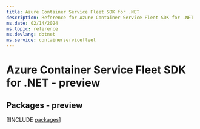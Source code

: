 ```yaml
---
title: Azure Container Service Fleet SDK for .NET
description: Reference for Azure Container Service Fleet SDK for .NET
ms.date: 02/14/2024
ms.topic: reference
ms.devlang: dotnet
ms.service: containerservicefleet
---
```

# Azure Container Service Fleet SDK for .NET - preview
## Packages - preview
[!INCLUDE [packages](container-service-fleet-index.md)]
